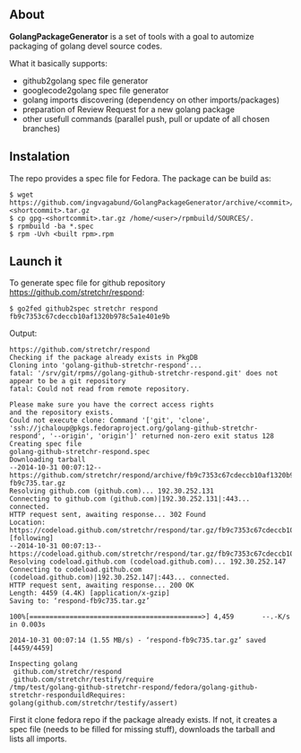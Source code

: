 ## About

**GolangPackageGenerator** is a set of tools with a goal to automize packaging of golang devel source codes.

What it basically supports:
* github2golang spec file generator
* googlecode2golang spec file generator
* golang imports discovering (dependency on other imports/packages)
* preparation of Review Request for a new golang package
* other usefull commands (parallel push, pull or update of all chosen branches)

## Instalation
The repo provides a spec file for Fedora. The package can be build as:

   ```vim
   $ wget https://github.com/ingvagabund/GolangPackageGenerator/archive/<commit>/gpg-<shortcommit>.tar.gz
   $ cp gpg-<shortcommit>.tar.gz /home/<user>/rpmbuild/SOURCES/.
   $ rpmbuild -ba *.spec
   $ rpm -Uvh <built rpm>.rpm
   ```

## Launch it
To generate spec file for github repository https://github.com/stretchr/respond:

   ```vim
   $ go2fed github2spec stretchr respond fb9c7353c67cdeccb10af1320b978c5a1e401e9b
   ```

Output:
   ```vim
   https://github.com/stretchr/respond
   Checking if the package already exists in PkgDB
   Cloning into 'golang-github-stretchr-respond'...
   fatal: '/srv/git/rpms//golang-github-stretchr-respond.git' does not appear to be a git repository
   fatal: Could not read from remote repository.

   Please make sure you have the correct access rights
   and the repository exists.
   Could not execute clone: Command '['git', 'clone', 'ssh://jchaloup@pkgs.fedoraproject.org/golang-github-stretchr-respond', '--origin', 'origin']' returned non-zero exit status 128
   Creating spec file
   golang-github-stretchr-respond.spec
   Downloading tarball
   --2014-10-31 00:07:12--  https://github.com/stretchr/respond/archive/fb9c7353c67cdeccb10af1320b978c5a1e401e9b/respond-fb9c735.tar.gz
   Resolving github.com (github.com)... 192.30.252.131
   Connecting to github.com (github.com)|192.30.252.131|:443... connected.
   HTTP request sent, awaiting response... 302 Found
   Location: https://codeload.github.com/stretchr/respond/tar.gz/fb9c7353c67cdeccb10af1320b978c5a1e401e9b [following]
   --2014-10-31 00:07:13--  https://codeload.github.com/stretchr/respond/tar.gz/fb9c7353c67cdeccb10af1320b978c5a1e401e9b
   Resolving codeload.github.com (codeload.github.com)... 192.30.252.147
   Connecting to codeload.github.com (codeload.github.com)|192.30.252.147|:443... connected.
   HTTP request sent, awaiting response... 200 OK
   Length: 4459 (4.4K) [application/x-gzip]
   Saving to: ‘respond-fb9c735.tar.gz’

   100%[===========================================>] 4,459       --.-K/s   in 0.003s  

   2014-10-31 00:07:14 (1.55 MB/s) - ‘respond-fb9c735.tar.gz’ saved [4459/4459]

   Inspecting golang
   	github.com/stretchr/respond
   	github.com/stretchr/testify/require
   /tmp/test/golang-github-stretchr-respond/fedora/golang-github-stretchr-responduildRequires:  golang(github.com/stretchr/testify/assert) 
   ```
   
First it clone fedora repo if the package already exists. If not, it creates a spec file (needs to be filled for missing stuff), downloads the tarball and lists all imports.
